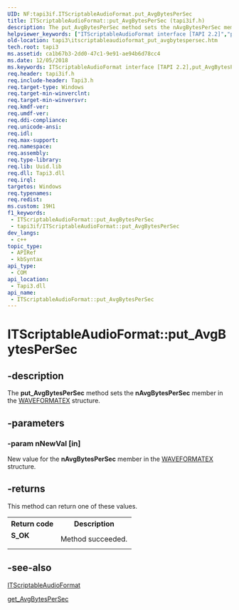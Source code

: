 ```yaml
---
UID: NF:tapi3if.ITScriptableAudioFormat.put_AvgBytesPerSec
title: ITScriptableAudioFormat::put_AvgBytesPerSec (tapi3if.h)
description: The put_AvgBytesPerSec method sets the nAvgBytesPerSec member in the WAVEFORMATEX structure.
helpviewer_keywords: ["ITScriptableAudioFormat interface [TAPI 2.2]","put_AvgBytesPerSec method","ITScriptableAudioFormat.put_AvgBytesPerSec","ITScriptableAudioFormat::put_AvgBytesPerSec","_tapi3_itscriptableaudioformat_put_avgbytespersec","put_AvgBytesPerSec","put_AvgBytesPerSec method [TAPI 2.2]","put_AvgBytesPerSec method [TAPI 2.2]","ITScriptableAudioFormat interface","tapi3.itscriptableaudioformat_put_avgbytespersec","tapi3if/ITScriptableAudioFormat::put_AvgBytesPerSec"]
old-location: tapi3\itscriptableaudioformat_put_avgbytespersec.htm
tech.root: tapi3
ms.assetid: ca1b67b3-2dd0-47c1-9e91-ae94b6d78cc4
ms.date: 12/05/2018
ms.keywords: ITScriptableAudioFormat interface [TAPI 2.2],put_AvgBytesPerSec method, ITScriptableAudioFormat.put_AvgBytesPerSec, ITScriptableAudioFormat::put_AvgBytesPerSec, _tapi3_itscriptableaudioformat_put_avgbytespersec, put_AvgBytesPerSec, put_AvgBytesPerSec method [TAPI 2.2], put_AvgBytesPerSec method [TAPI 2.2],ITScriptableAudioFormat interface, tapi3.itscriptableaudioformat_put_avgbytespersec, tapi3if/ITScriptableAudioFormat::put_AvgBytesPerSec
req.header: tapi3if.h
req.include-header: Tapi3.h
req.target-type: Windows
req.target-min-winverclnt: 
req.target-min-winversvr: 
req.kmdf-ver: 
req.umdf-ver: 
req.ddi-compliance: 
req.unicode-ansi: 
req.idl: 
req.max-support: 
req.namespace: 
req.assembly: 
req.type-library: 
req.lib: Uuid.lib
req.dll: Tapi3.dll
req.irql: 
targetos: Windows
req.typenames: 
req.redist: 
ms.custom: 19H1
f1_keywords:
 - ITScriptableAudioFormat::put_AvgBytesPerSec
 - tapi3if/ITScriptableAudioFormat::put_AvgBytesPerSec
dev_langs:
 - c++
topic_type:
 - APIRef
 - kbSyntax
api_type:
 - COM
api_location:
 - Tapi3.dll
api_name:
 - ITScriptableAudioFormat::put_AvgBytesPerSec
---
```


# ITScriptableAudioFormat::put_AvgBytesPerSec


## -description

The 
<b>put_AvgBytesPerSec</b> method sets the <b>nAvgBytesPerSec</b> member in the 
<a href="/previous-versions/dd757713(v=vs.85)">WAVEFORMATEX</a> structure.

## -parameters

### -param nNewVal [in]

New value for the <b>nAvgBytesPerSec</b> member in the 
<a href="/previous-versions/dd757713(v=vs.85)">WAVEFORMATEX</a> structure.

## -returns

This method can return one of these values.

<table>
<tr>
<th>Return code</th>
<th>Description</th>
</tr>
<tr>
<td width="40%">
<dl>
<dt><b>S_OK</b></dt>
</dl>
</td>
<td width="60%">
Method succeeded.

</td>
</tr>
</table>

## -see-also

<a href="/windows/desktop/api/tapi3if/nn-tapi3if-itscriptableaudioformat">ITScriptableAudioFormat</a>



<a href="/windows/desktop/api/tapi3if/nf-tapi3if-itscriptableaudioformat-get_avgbytespersec">get_AvgBytesPerSec</a>

